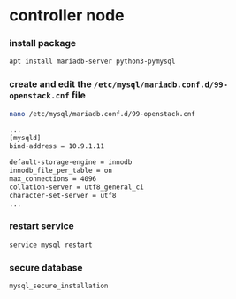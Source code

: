 # controller node
### install package
```bash
apt install mariadb-server python3-pymysql
```

### create and edit the `/etc/mysql/mariadb.conf.d/99-openstack.cnf` file
```bash
nano /etc/mysql/mariadb.conf.d/99-openstack.cnf

...
[mysqld]
bind-address = 10.9.1.11

default-storage-engine = innodb
innodb_file_per_table = on
max_connections = 4096
collation-server = utf8_general_ci
character-set-server = utf8
...
```

### restart service
```bash
service mysql restart
```

### secure database
```bash
mysql_secure_installation
```
